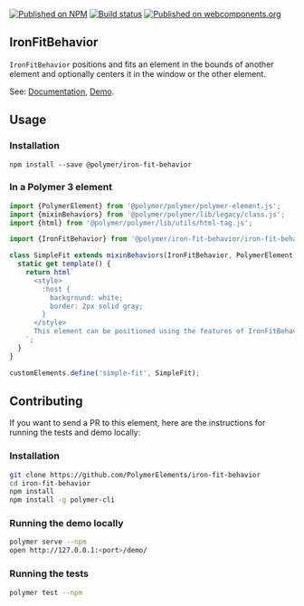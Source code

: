 [![Published on NPM](https://img.shields.io/npm/v/@polymer/iron-fit-behavior.svg)](https://www.npmjs.com/package/@polymer/iron-fit-behavior)
[![Build status](https://travis-ci.org/PolymerElements/iron-fit-behavior.svg?branch=master)](https://travis-ci.org/PolymerElements/iron-fit-behavior)
[![Published on webcomponents.org](https://img.shields.io/badge/webcomponents.org-published-blue.svg)](https://webcomponents.org/element/@polymer/iron-fit-behavior)

## IronFitBehavior

`IronFitBehavior` positions and fits an element in the bounds of another
element and optionally centers it in the window or the other element.

See: [Documentation](https://www.webcomponents.org/element/@polymer/iron-fit-behavior),
 [Demo](https://www.webcomponents.org/element/@polymer/iron-fit-behavior/demo/demo/index.html).

## Usage

### Installation

```
npm install --save @polymer/iron-fit-behavior
```

### In a Polymer 3 element

```js
import {PolymerElement} from '@polymer/polymer/polymer-element.js';
import {mixinBehaviors} from '@polymer/polymer/lib/legacy/class.js';
import {html} from '@polymer/polymer/lib/utils/html-tag.js';

import {IronFitBehavior} from '@polymer/iron-fit-behavior/iron-fit-behavior.js';

class SimpleFit extends mixinBehaviors(IronFitBehavior, PolymerElement) {
  static get template() {
    return html`
      <style>
        :host {
          background: white;
          border: 2px solid gray;
        }
      </style>
      This element can be positioned using the features of IronFitBehavior.
    `;
  }
}

customElements.define('simple-fit', SimpleFit);
```

## Contributing

If you want to send a PR to this element, here are the instructions for running
the tests and demo locally:

### Installation

```sh
git clone https://github.com/PolymerElements/iron-fit-behavior
cd iron-fit-behavior
npm install
npm install -g polymer-cli
```

### Running the demo locally

```sh
polymer serve --npm
open http://127.0.0.1:<port>/demo/
```

### Running the tests

```sh
polymer test --npm
```
